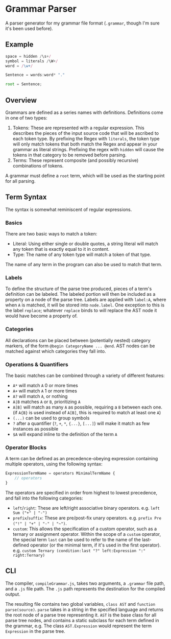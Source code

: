 # Grammar Parser
A parser generator for my grammar file format (`.grammar`, though I'm sure it's been used before).

## Example

```js
space = hidden /\s+/
symbol = literals /\W+/
word = /\w+/

Sentence = words:word* "."

root = Sentence;

```

## Overview

Grammars are defined as a series names with definitions. Definitions come in one of two types:
1. Tokens: These are represented with a regular expression. This describes the pieces of the input source code that will be ascribed to each token type. By prefixing the Regex with `literals`, the token type will only match tokens that both match the Regex and appear in your grammar as literal strings. Prefixing the regex with `hidden` will cause the tokens in that category to be removed before parsing.
2. Terms: These represent composite (and possibly recursive) combinations of tokens.

A grammar must define a `root` term, which will be used as the starting point for all parsing.

## Term Syntax
The syntax is somewhat reminiscent of regular expressions.

### Basics
There are two basic ways to match a token:
* Literal: Using either single or double quotes, a string literal will match any token that is exactly equal to it in content.
* Type: The name of any token type will match a token of that type.

The name of any term in the program can also be used to match that term.

### Labels
To define the structure of the parse tree produced, pieces of a term's definition can be labeled. The labeled portion will then be included as a property on a node of the parse tree. Labels are applied with `label:A`, where when `A` is matched, it will be stored into `node.label`. One exception to this is the label `replace`; whatever `replace` binds to will replace the AST node it would have become a property of.

### Categories
All declarations can be placed between (potentially nested) category markers, of the form `@begin CategoryName ... @end`. AST nodes can be matched against which categories they fall into. 

### Operations & Quantifiers
The basic matches can be combined through a variety of different features:
* `A*` will match `A` 0 or more times
* `A+` will match `A` 1 or more times
* `A?` will match `A`, or nothing
* `A|B` matches `A` or `B`, prioritizing `A`
* `A[B]` will match as many `A` as possible, requiring a `B` between each one. (if `A{B}` is used instead of `A[B]`, this is required to match at least one `A`)
* `(...)` can be used to group symbols
* `?` after a quantifier (`?`, `+`, `*`, `{...}`, `[...]`) will make it match as few instances as possible
* `$A` will expand inline to the definition of the term `A`

### Operator Blocks
A term can be defined as an precedence-obeying expression containing multiple operators, using the following syntax:
```js
ExpressionTermName = operators MinimalTermName {
	// operators
}
```
The operators are specified in order from highest to lowest precedence, and fall into the following categories:
* `left`/`right`: These are left/right associative binary operators. e.g. `left Sum ("+" | "-")`
* `prefix`/`suffix`: These are pre/post-fix unary operators. e.g. `prefix Pre ("!" | "+" | "-" | "~")`.
* `custom`: This allows the specification of a custom operator, such as a ternary or assignment operator. Within the scope of a `custom` operator, the special term `last` can be used to refer to the name of the last-defined operator (or the minimal term, if it's used in the first operator). e.g. `custom Ternary (condition:last "?" left:Expression ":" right:Ternary)`

## CLI
The compiler, `compileGrammar.js`, takes two arguments, a `.grammar` file path, and a `.js` file path. The `.js` path represents the destination for the compiled output.

The resulting file contains two global variables, `class AST` and `function parse(source)`.
`parse` takes in a string in the specified language and returns the root node of a parse tree representing it.
`AST` is the base class for all parse tree nodes, and contains a static subclass for each term defined in the grammar, e.g. The class `AST.Expression` would represent the term `Expression` in the parse tree.
